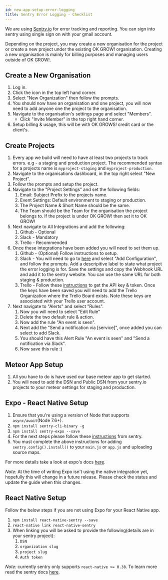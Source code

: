 ```yaml
---
id: new-app-setup-error-logging
title: Sentry Error Logging - Checklist
---
```


We are using [Sentry.io](https://sentry.io) for error tracking and reporting. You can sign into sentry using single sign on with your gmail account.

Depending on the project, you may create a new organisation for the project or create a new project under the existing OK GROW! organisation. Creating a new organisation is mainly for billing purposes and managing users outside of OK GROW!.

## Create a New Organisation

1. Log in.
1. Click the icon in the top left hand corner.
1. Select "New Organization" then follow the prompts.
1. You should now have an organisation and one project, you will now need to add anyone one the project to the organisation.
1. Navigate to the organisation's settings page and select "Members".
   * Click "Invite Member" in the top right hand corner.
1. Setup billing & usage, this will be with OK GROWS! credit card or the client's.

## Create Projects

1. Every app we build will need to have at least two projects to track errors. e.g - a staging and production project. The recommended syntax for a projects name is `myproject-staging` and `myproject-production`.
1. Navigate to the organisations dashboard, in the top right select "New Project".
1. Follow the prompts and setup the project.
1. Navigate to the "Project Settings" and set the following fields:
   1. Email: Subject Prefix to the projects name.
   1. Event Settings: Default environment to staging or production.
   1. The Project Name & Short Name should be the same.
   1. The Team should be the Team for the organisation the project belongs to. If the project is under OK GROW! then set it to OK GROW!
1. Next navigate to All Integrations and add the following:
   1. Github - Optional
   1. Slack - Mandatory
   1. Trello - Recommended
1. Once these integrations have been added you will need to set them up.
   1. Github - (Optional) Follow instructions to setup.
   1. Slack - You will need to go to [here](https://okgrow.slack.com/apps/A0F814BEV-sentry) and select "Add Configuration", and follow the prompts. Add a descripitive label to state what project the error logging is for. Save the settings and copy the Webhook URL and add it to the sentry website. You can use the same URL for both staging & production.
   1. Trello - Follow these [instructions](https://github.com/damianzaremba/sentry-trello/blob/master/HOW_TO_SETUP.md) to get the API key & token. Once the keys have been saved you will need to add the Trello Organization where the Trello Board exists. Note these keys are associated with your Trello user account.
1. Next navigate to "Alerts" and select "Rules".
   1. Now you will need to select "Edit Rule"
   1. Delete the two default rule & action.
   1. Now add the rule "An event is seen".
   1. Next add the "Send a notification via [service]", once added you can select to add Slack.
   1. You should have this Alert Rule "An event is seen" and "Send a notification via Slack".
   1. Now save this rule :)

## Meteor App Setup

1. All you have to do is have used our base meteor app to get started.
1. You will need to add the DSN and Public DSN from your sentry.io projects to your meteor settings for staging and production.

## Expo - React Native Setup

1. Ensure that you're using a version of Node that supports `async/await`(Node 7.6+).
1. `npm install sentry-cli-binary -g`
1. `npm install sentry-expo --save`
1. For the next steps please follow these [instructions](https://docs.sentry.io/clients/react-native/expo/) from sentry.
1. You must complete the above instructions for adding `sentry.config().install()` to your `main.js` or `app.js` and uploading source maps.

For more details take a look at expo's docs [here](https://docs.expo.io/versions/latest/guides/using-sentry.html#content).

_Note:_ At the time of writing Expo isn't using the native integration yet, hopefully this will change in a future release. Please check the status and update the guide when this changes.

## React Native Setup

Follow the below steps if you are not using Expo for your React Native app.

1. `npm install react-native-sentry --save`
1. `react-native link react-native-sentry`
1. When linking you will be asked to provide the following(details are in your sentry project):
   1. `DSN`
   1. `organization slug`
   1. `project slug`
   1. `Auth token`

_Note:_ currently sentry only supports `react-native >= 0.38`. To learn more read the sentry docs [here](https://docs.sentry.io/clients/react-native/).
